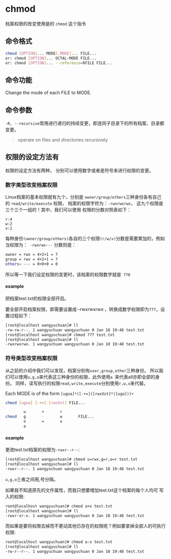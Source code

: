 # chmod

档案权限的改变使用是的 `chmod` 这个指令
## 命令格式

```bash
chmod [OPTION]... MODE[,MODE]... FILE...
or: chmod [OPTION]... OCTAL-MODE FILE...
or: chmod [OPTION]... --reference=RFILE FILE...
```

## 命令功能
Change the mode of each FILE to MODE.
## 命令参数
`-R, --recursive`常用进行递归的持续变更，即连同子目录下的所有档案、目录都变更。
> operate on files and directories recursively

## 权限的设定方法有

权限的设定方法有两种， 分别可以使用数字或者是符号来进行权限的变更。

### 数字类型改变档案权限
Linux档案的基本权限就有九个，分别是 `owner/group/others`三种身份各有自己的 `read/write/execute` 权限， 档案的权限字符为：`-rwxrwxrwx`， 这九个权限是三个三个一组的！其中，我们可以使用 权限的分数对照表如下：
```
r:4
w:2
x:1
```

每种身份`(owner/group/others)`各自的三个权限`(r/w/x)`分数是需要累加的，例如当权限为：` -rwxrwx---` 分数则是：

```bash
owner = rwx = 4+2+1 = 7
group = rwx = 4+2+1 = 7
others= --- = 0+0+0 = 0
```

所以等一下我们设定权限的变更时，该档案的权限数字就是` 770`

#### example
把档案test.txt的权限全部开启。

要全部开启档案权限，即需要设置成·-rwxrwxrwx·，转换成数字权限即为`777`，设置过程如下：
```bash
[root@localhost wangyuchuan]# ll
-rw-rw-r--. 1 wangyuchuan wangyuchuan 0 Jan 10 19:48 test.txt
[root@localhost wangyuchuan]# chmod 777 test.txt 
[root@localhost wangyuchuan]# ll
-rwxrwxrwx. 1 wangyuchuan wangyuchuan 0 Jan 10 19:48 test.txt
```

### 符号类型改变档案权限
从之前的介绍中我们可以发现，档案分别有`user,group,other`三种身份。 所以我们可以使用`u,g,o`来代表这三种身份的权限，此外使用`a `来代表all亦即全部的身份。 同样，读写执行的权限`read,write,execute`分别使用`r,w,x`来代替。


Each MODE is of the form `[ugoa]*([-+=]([rwxXst]*|[ugo]))+`

```bash
chmod [ugoa] [-+=] [rwxXst] FILE...
```

```bash
		u 		+ 		r
chmod	g 		- 		w 		FILE...
		o 		=		x
		a
```
#### example
更改test.txt档案的权限为`-rwxr--r--`:

```bash
[root@localhost wangyuchuan]# chmod u=rwx,g=r,o=r test.txt 
[root@localhost wangyuchuan]# ll
-rwxr--r--. 1 wangyuchuan wangyuchuan 0 Jan 10 19:48 test.txt
```

`u,g,o`三者之间用,号分隔。

如果我不知道原先的文件属性，而我只想要增加test.txt这个档案的每个人均可 写入的权限:

```bash
root@localhost wangyuchuan]# chmod a+x test.txt 
[root@localhost wangyuchuan]# ll
-rwxr-xr-x. 1 wangyuchuan wangyuchuan 0 Jan 10 19:48 test.txt
```

而如果是要将权限去掉而不更动其他已存在的权限呢？例如要拿掉全部人的可执行权限:

```bash
root@localhost wangyuchuan]# chmod a-x test.txt 
[root@localhost wangyuchuan]# ll
-rw-r--r--. 1 wangyuchuan wangyuchuan 0 Jan 10 19:48 test.txt
```